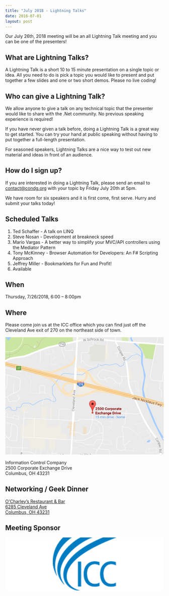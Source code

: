 ```yaml
---
title: "July 2018 - Lightning Talks"
date: 2018-07-01
layout: post
---
```


Our July 26th, 2018 meeting will be an all Lightning Talk meeting and you can be one of the presenters!

## What are Lightning Talks?

A Lightning Talk is a short 10 to 15 minute presentation on a single topic or idea. All you need to do is pick a topic you would like to present and put together a few slides and one or two short demos. Please no live coding!

## Who can give a Lightning Talk?

We allow anyone to give a talk on any technical topic that the presenter would like to share with the .Net community. No previous speaking experience is required!

If you have never given a talk before, doing a Lightning Talk is a great way to get started. You can try your hand at public speaking without having to put together a full-length presentation.

For seasoned speakers, Lightning Talks are a nice way to test out new material and ideas in front of an audience.

## How do I sign up?

If you are interested in doing a Lightning Talk, please send an email to contact@condg.org with your topic by Friday July 20th at 5pm.

We have room for six speakers and it is first come, first serve. Hurry and submit your talks today! 

## Scheduled Talks

1. Ted Schaffer - A talk on LINQ
1. Steve Nosan - Development at breakneck speed
1. Mario Vargas - A better way to simplify your MVC/API controllers using the Mediator Pattern
1. Tony McKinney - Browser Automation for Developers: An F# Scripting Approach
1. Jeffrey Miller - Bookmarklets for Fun and Profit!
1. Available

## When

Thursday, 7/26/2018, 6:00 – 8:00pm

## Where

Please come join us at the ICC office which you can find just off the Cleveland Ave exit of 270 on the northeast side of town.

<a href="https://www.google.com/maps/place/2500+Corporate+Exchange+Dr,+Columbus,+OH+43231/"><img src="/images/maps/icc.png" alt="Google Map of 2500 Corporate Exchange Dr, Columbus, OH 43231"></a>

Information Control Company<br/>
2500 Corporate Exchange Drive<br/>
Columbus, OH 43231

## Networking / Geek Dinner

<a href="http://www.ocharleys.com/">O'Charley’s Restaurant & Bar</a><br/>
<a href="https://goo.gl/maps/dV27myYuraR2">6285 Cleveland Ave</a><br/>
<a href="https://goo.gl/maps/dV27myYuraR2">Columbus, OH 43231</a>

## Meeting Sponsor

[![ICC](/images/sponsors/icc_large.png)](https://www.icctechnology.com/)

